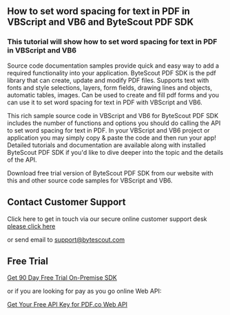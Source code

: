 ## How to set word spacing for text in PDF in VBScript and VB6 and ByteScout PDF SDK

### This tutorial will show how to set word spacing for text in PDF in VBScript and VB6

Source code documentation samples provide quick and easy way to add a required functionality into your application. ByteScout PDF SDK is the pdf library that can create, update and modify PDF files. Supports text with fonts and style selections, layers, form fields, drawing lines and objects, automatic tables, images. Can be used to create and fill pdf forms and you can use it to set word spacing for text in PDF with VBScript and VB6.

This rich sample source code in VBScript and VB6 for ByteScout PDF SDK includes the number of functions and options you should do calling the API to set word spacing for text in PDF. In your VBScript and VB6 project or application you may simply copy & paste the code and then run your app! Detailed tutorials and documentation are available along with installed ByteScout PDF SDK if you'd like to dive deeper into the topic and the details of the API.

Download free trial version of ByteScout PDF SDK from our website with this and other source code samples for VBScript and VB6.

## Contact Customer Support

Click here to get in touch via our secure online customer support desk [please click here](https://bytescout.zendesk.com/hc/en-us/requests/new?subject=ByteScout%20PDF%20SDK%20Question)

or send email to [support@bytescout.com](mailto:support@bytescout.com?subject=ByteScout%20PDF%20SDK%20Question) 

## Free Trial

[Get 90 Day Free Trial On-Premise SDK](https://bytescout.com/download/web-installer?utm_source=github-readme)

or if you are looking for pay as you go online Web API:

[Get Your Free API Key for PDF.co Web API](https://pdf.co/documentation/api?utm_source=github-readme)